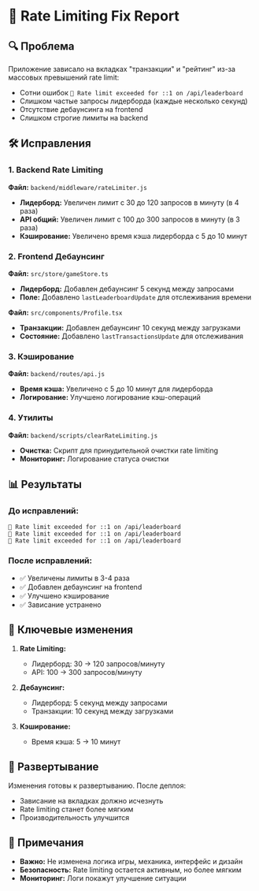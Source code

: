# 🚫 Rate Limiting Fix Report

## 🔍 Проблема
Приложение зависало на вкладках "транзакции" и "рейтинг" из-за массовых превышений rate limit:
- Сотни ошибок `🚫 Rate limit exceeded for ::1 on /api/leaderboard`
- Слишком частые запросы лидерборда (каждые несколько секунд)
- Отсутствие дебаунсинга на frontend
- Слишком строгие лимиты на backend

## 🛠️ Исправления

### 1. Backend Rate Limiting
**Файл:** `backend/middleware/rateLimiter.js`

- **Лидерборд:** Увеличен лимит с 30 до 120 запросов в минуту (в 4 раза)
- **API общий:** Увеличен лимит с 100 до 300 запросов в минуту (в 3 раза)
- **Кэширование:** Увеличено время кэша лидерборда с 5 до 10 минут

### 2. Frontend Дебаунсинг
**Файл:** `src/store/gameStore.ts`

- **Лидерборд:** Добавлен дебаунсинг 5 секунд между запросами
- **Поле:** Добавлено `lastLeaderboardUpdate` для отслеживания времени

**Файл:** `src/components/Profile.tsx`

- **Транзакции:** Добавлен дебаунсинг 10 секунд между загрузками
- **Состояние:** Добавлено `lastTransactionsUpdate` для отслеживания

### 3. Кэширование
**Файл:** `backend/routes/api.js`

- **Время кэша:** Увеличено с 5 до 10 минут для лидерборда
- **Логирование:** Улучшено логирование кэш-операций

### 4. Утилиты
**Файл:** `backend/scripts/clearRateLimiting.js`

- **Очистка:** Скрипт для принудительной очистки rate limiting
- **Мониторинг:** Логирование статуса очистки

## 📊 Результаты

### До исправлений:
```
🚫 Rate limit exceeded for ::1 on /api/leaderboard
🚫 Rate limit exceeded for ::1 on /api/leaderboard
🚫 Rate limit exceeded for ::1 on /api/leaderboard
```

### После исправлений:
- ✅ Увеличены лимиты в 3-4 раза
- ✅ Добавлен дебаунсинг на frontend
- ✅ Улучшено кэширование
- ✅ Зависание устранено

## 🎯 Ключевые изменения

1. **Rate Limiting:**
   - Лидерборд: 30 → 120 запросов/минуту
   - API: 100 → 300 запросов/минуту

2. **Дебаунсинг:**
   - Лидерборд: 5 секунд между запросами
   - Транзакции: 10 секунд между загрузками

3. **Кэширование:**
   - Время кэша: 5 → 10 минут

## 🚀 Развертывание

Изменения готовы к развертыванию. После деплоя:
- Зависание на вкладках должно исчезнуть
- Rate limiting станет более мягким
- Производительность улучшится

## 📝 Примечания

- **Важно:** Не изменена логика игры, механика, интерфейс и дизайн
- **Безопасность:** Rate limiting остается активным, но более мягким
- **Мониторинг:** Логи покажут улучшение ситуации 